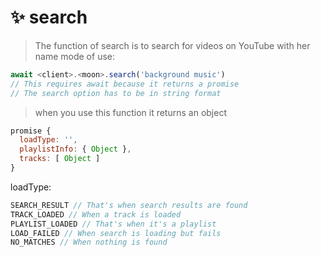 # ✨ search

> The function of search is to search for videos on YouTube with her name
mode of use:

```javascript
await <client>.<moon>.search('background music')
// This requires await because it returns a promise
// The search option has to be in string format 
```
> when you use this function it returns an object

```javascript
promise {
  loadType: '',
  playlistInfo: { Object },
  tracks: [ Object ]
}
```

loadType: 
```javascript
SEARCH_RESULT // That's when search results are found
TRACK_LOADED // When a track is loaded
PLAYLIST_LOADED // That's when it's a playlist
LOAD_FAILED // When search is loading but fails 
NO_MATCHES // When nothing is found
```
